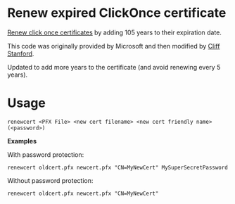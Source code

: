 # Renew expired ClickOnce certificate


[Renew click once certificates](http://msdn.microsoft.com/en-us/library/ff369721.aspx) by adding 105 years to their expiration date.

This code was originally provided by Microsoft and then modified by [Cliff Stanford](http://may.be/renewcert/).

Updated to add more years to the certificate (and avoid renewing every 5 years).

Usage
=====
    renewcert <PFX File> <new cert filename> <new cert friendly name> (<password>)

**Examples**

With password protection:

    renewcert oldcert.pfx newcert.pfx "CN=MyNewCert" MySuperSecretPassword

Without password protection: 

    renewcert oldcert.pfx newcert.pfx "CN=MyNewCert"
